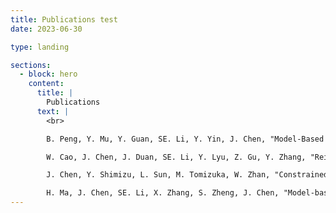 ```yaml
---
title: Publications test
date: 2023-06-30

type: landing

sections:
  - block: hero
    content:
      title: |
        Publications
      text: |
        <br>

        B. Peng, Y. Mu, Y. Guan, SE. Li, Y. Yin, J. Chen, "Model-Based Actor-Critic with Chance Constraint for Stochastic System", IEEE Conference on Decision and Control (CDC), 2021.

        W. Cao, J. Chen, J. Duan, SE. Li, Y. Lyu, Z. Gu, Y. Zhang, "Reinforced Optimal Estimator", Modeling, Estimation and Control Conference (MECC), 2021.

        J. Chen, Y. Shimizu, L. Sun, M. Tomizuka, W. Zhan, "Constrained Iterative LQG for Real-Time Chance-Constrained Gaussian Belief Space Planning", IEEE/RSJ International Conference on Intelligent Robots and Systems (IROS), 2021.

        H. Ma, J. Chen, SE. Li, X. Zhang, S. Zheng, J. Chen, "Model-based Constrained Reinforcement Learning using Generalized Control Barrier Function", IEEE/RSJ International Conference on Intelligent Robots and Systems (IROS), 2021.
---
```


